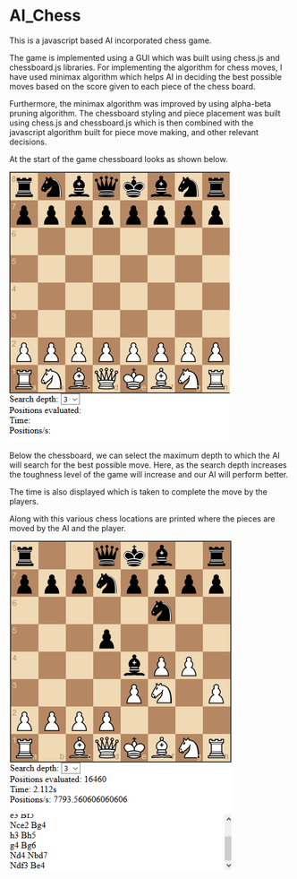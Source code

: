# AI_Chess
This is a javascript based AI incorporated chess game.

The game is implemented using a GUI which was built using chess.js and chessboard.js libraries. For implementing the algorithm
for chess moves, I have used minimax algorithm which helps AI in deciding the best possible moves based on the score given to 
each piece of the chess board.

Furthermore, the minimax algorithm was improved by using alpha-beta pruning algorithm. The chessboard styling and piece placement 
was built using chess.js and chessboard.js which is then combined with the javascript algorithm built for piece move making,
and other relevant decisions.

At the start of the game chessboard looks as shown below.

![Chess_Game](https://github.com/Palash09/AI_Chess/blob/master/Initial_ChessBoard.png)

Below the chessboard, we can select the maximum depth to which the AI will search for the best possible move. 
Here, as the search depth increases the toughness level of the game will increase and our AI will perform better.

The time is also displayed which is taken to complete the move by the players.

Along with this various chess locations are printed where the pieces are moved by the AI and the player.

![Chess_Game](https://github.com/Palash09/AI_Chess/blob/master/ChessBoard.png)

